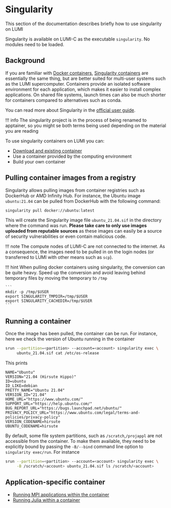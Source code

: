 # Singularity

[software_installing]: ../software/installing/easybuild.md
[cray_mpich]: ../software/containers/cray_mpich.md
[julia]: ../software/containers/julia.md
[docker-wiki]: https://en.wikipedia.org/wiki/Docker_(software)
[apptainer]: https://apptainer.org/
[apptainer-guide]: https://apptainer.org/docs/user/main/index.html

This section of the documentation describes briefly how to use singularity on
LUMI 

Singularity is available on LUMI-C as the executable `singularity`. No modules
need to be loaded.

## Background

If you are familiar with [Docker containers][docker-wiki], 
[Singularity containers][apptainer] are essentially the same thing, but are
better suited for multi-user systems such as the LUMI supercomputer. Containers
provide an isolated software environment for each application, which makes it
easier to install complex applications. On shared file systems, launch times can
also be much shorter for containers compared to alternatives such as conda.

You can read more about Singularity in the 
[official user guide][apptainer-guide].

!!! info
    The singularity project is in the process of being renamed to apptainer, so
    you might se both terms being used depending on the material you are reading

To use singularity containers on LUMI you can:

- [Download and existing container](#pulling-container-images-from-a-registry)
- Use a container provided by the computing environment
- Build your own container


## Pulling container images from a registry

Singularity allows pulling images from container registries such as DockerHub or
AMD Infinity Hub. For instance, the Ubuntu image `ubuntu:21.04` can be pulled
from DockerHub with the following command:

```bash
singularity pull docker://ubuntu:latest
```
This will create the Singularity image file `ubuntu_21.04.sif` in the directory
where the command was run. **Please take care to only use images uploaded from
reputable sources** as these images can easily be a source of security
vulnerabilities or even contain malicious code.

!!! note
    The compute nodes of LUMI-C are not connected to the internet. As a
    consequence, the images need to be pulled in on the login nodes (or
    transferred to LUMI with other means such as `scp`). 


!!! hint
    When pulling docker containers using singularity, the conversion can be
    quite heavy. Speed up the conversion and avoid leaving behind temporary
    files by moving the temporary to `/tmp`
    
    ```
    mkdir -p /tmp/$USER
    export SINGULARITY_TMPDIR=/tmp/$USER
    export SINGULARITY_CACHEDIR=/tmp/$USER
    ```

## Running a container

Once the image has been pulled, the container can be run. For instance, here we
check the version of Ubuntu running in the container

```bash
srun --partition=<partition> --account=<account> singularity exec \
     ubuntu_21.04.sif cat /etc/os-release
```

This prints

```
NAME="Ubuntu"
VERSION="21.04 (Hirsute Hippo)"
ID=ubuntu
ID_LIKE=debian
PRETTY_NAME="Ubuntu 21.04"
VERSION_ID="21.04"
HOME_URL="https://www.ubuntu.com/"
SUPPORT_URL="https://help.ubuntu.com/"
BUG_REPORT_URL="https://bugs.launchpad.net/ubuntu/"
PRIVACY_POLICY_URL="https://www.ubuntu.com/legal/terms-and-policies/privacy-policy"
VERSION_CODENAME=hirsute
UBUNTU_CODENAME=hirsute
```

By default, some file system partitions, such as `/scratch`,`/projappl` are not
accessible from the container. To make them available, they need to be
explicitly bound by passing the `-B/--bind` command line option to 
`singularity exec/run`. For instance

```bash
srun --partition=<partition> --account=<account> singularity exec \
     -B /scratch/<account> ubuntu_21.04.sif ls /scratch/<account>
```

## Application-specific container

 * [Running MPI applications within the container][cray_mpich]
 * [Running Julia within a container][julia]
